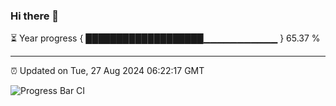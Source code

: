 ### Hi there 👋

⏳ Year progress { ███████████████████▁▁▁▁▁▁▁▁▁▁▁ } 65.37 %

---

⏰ Updated on Tue, 27 Aug 2024 06:22:17 GMT

![Progress Bar CI](https://github.com/liununu/liununu/workflows/Progress%20Bar%20CI/badge.svg)
